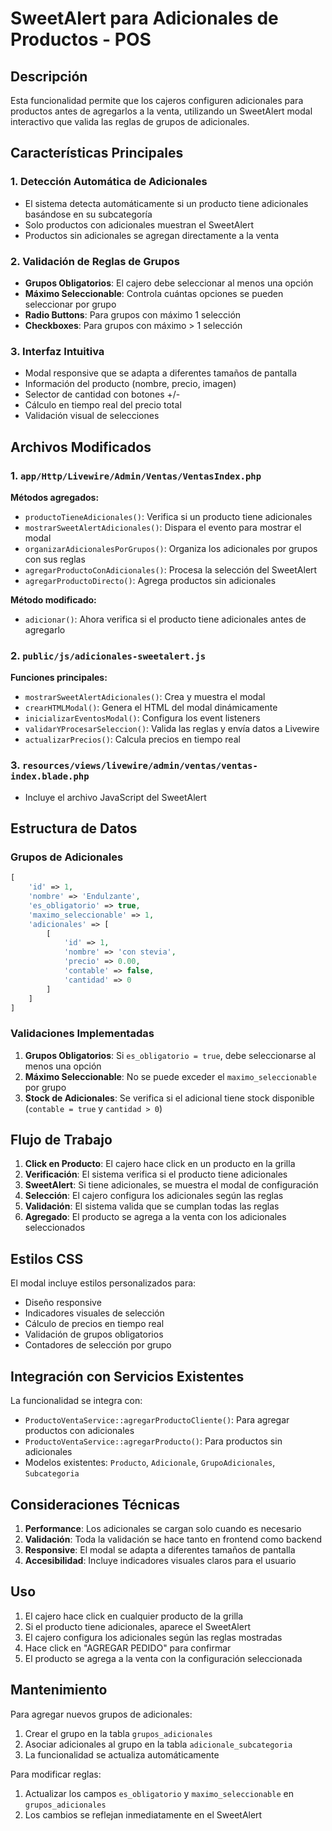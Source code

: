 # SweetAlert para Adicionales de Productos - POS

## Descripción

Esta funcionalidad permite que los cajeros configuren adicionales para productos antes de agregarlos a la venta, utilizando un SweetAlert modal interactivo que valida las reglas de grupos de adicionales.

## Características Principales

### 1. Detección Automática de Adicionales

-   El sistema detecta automáticamente si un producto tiene adicionales basándose en su subcategoría
-   Solo productos con adicionales muestran el SweetAlert
-   Productos sin adicionales se agregan directamente a la venta

### 2. Validación de Reglas de Grupos

-   **Grupos Obligatorios**: El cajero debe seleccionar al menos una opción
-   **Máximo Seleccionable**: Controla cuántas opciones se pueden seleccionar por grupo
-   **Radio Buttons**: Para grupos con máximo 1 selección
-   **Checkboxes**: Para grupos con máximo > 1 selección

### 3. Interfaz Intuitiva

-   Modal responsive que se adapta a diferentes tamaños de pantalla
-   Información del producto (nombre, precio, imagen)
-   Selector de cantidad con botones +/-
-   Cálculo en tiempo real del precio total
-   Validación visual de selecciones

## Archivos Modificados

### 1. `app/Http/Livewire/Admin/Ventas/VentasIndex.php`

**Métodos agregados:**

-   `productoTieneAdicionales()`: Verifica si un producto tiene adicionales
-   `mostrarSweetAlertAdicionales()`: Dispara el evento para mostrar el modal
-   `organizarAdicionalesPorGrupos()`: Organiza los adicionales por grupos con sus reglas
-   `agregarProductoConAdicionales()`: Procesa la selección del SweetAlert
-   `agregarProductoDirecto()`: Agrega productos sin adicionales

**Método modificado:**

-   `adicionar()`: Ahora verifica si el producto tiene adicionales antes de agregarlo

### 2. `public/js/adicionales-sweetalert.js`

**Funciones principales:**

-   `mostrarSweetAlertAdicionales()`: Crea y muestra el modal
-   `crearHTMLModal()`: Genera el HTML del modal dinámicamente
-   `inicializarEventosModal()`: Configura los event listeners
-   `validarYProcesarSeleccion()`: Valida las reglas y envía datos a Livewire
-   `actualizarPrecios()`: Calcula precios en tiempo real

### 3. `resources/views/livewire/admin/ventas/ventas-index.blade.php`

-   Incluye el archivo JavaScript del SweetAlert

## Estructura de Datos

### Grupos de Adicionales

```php
[
    'id' => 1,
    'nombre' => 'Endulzante',
    'es_obligatorio' => true,
    'maximo_seleccionable' => 1,
    'adicionales' => [
        [
            'id' => 1,
            'nombre' => 'con stevia',
            'precio' => 0.00,
            'contable' => false,
            'cantidad' => 0
        ]
    ]
]
```

### Validaciones Implementadas

1. **Grupos Obligatorios**: Si `es_obligatorio = true`, debe seleccionarse al menos una opción
2. **Máximo Seleccionable**: No se puede exceder el `maximo_seleccionable` por grupo
3. **Stock de Adicionales**: Se verifica si el adicional tiene stock disponible (`contable = true` y `cantidad > 0`)

## Flujo de Trabajo

1. **Click en Producto**: El cajero hace click en un producto en la grilla
2. **Verificación**: El sistema verifica si el producto tiene adicionales
3. **SweetAlert**: Si tiene adicionales, se muestra el modal de configuración
4. **Selección**: El cajero configura los adicionales según las reglas
5. **Validación**: El sistema valida que se cumplan todas las reglas
6. **Agregado**: El producto se agrega a la venta con los adicionales seleccionados

## Estilos CSS

El modal incluye estilos personalizados para:

-   Diseño responsive
-   Indicadores visuales de selección
-   Cálculo de precios en tiempo real
-   Validación de grupos obligatorios
-   Contadores de selección por grupo

## Integración con Servicios Existentes

La funcionalidad se integra con:

-   `ProductoVentaService::agregarProductoCliente()`: Para agregar productos con adicionales
-   `ProductoVentaService::agregarProducto()`: Para productos sin adicionales
-   Modelos existentes: `Producto`, `Adicionale`, `GrupoAdicionales`, `Subcategoria`

## Consideraciones Técnicas

1. **Performance**: Los adicionales se cargan solo cuando es necesario
2. **Validación**: Toda la validación se hace tanto en frontend como backend
3. **Responsive**: El modal se adapta a diferentes tamaños de pantalla
4. **Accesibilidad**: Incluye indicadores visuales claros para el usuario

## Uso

1. El cajero hace click en cualquier producto de la grilla
2. Si el producto tiene adicionales, aparece el SweetAlert
3. El cajero configura los adicionales según las reglas mostradas
4. Hace click en "AGREGAR PEDIDO" para confirmar
5. El producto se agrega a la venta con la configuración seleccionada

## Mantenimiento

Para agregar nuevos grupos de adicionales:

1. Crear el grupo en la tabla `grupos_adicionales`
2. Asociar adicionales al grupo en la tabla `adicionale_subcategoria`
3. La funcionalidad se actualiza automáticamente

Para modificar reglas:

1. Actualizar los campos `es_obligatorio` y `maximo_seleccionable` en `grupos_adicionales`
2. Los cambios se reflejan inmediatamente en el SweetAlert
